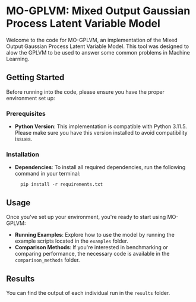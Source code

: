 # MO-GPLVM: Mixed Output Gaussian Process Latent Variable Model

Welcome to the code for MO-GPLVM, an implementation of the Mixed Output Gaussian Process Latent Variable Model. This tool was designed to alow the GPLVM to be used to answer some common problems in Machine Learning.

## Getting Started

Before running into the code, please ensure you have the proper environment set up:

### Prerequisites

- **Python Version**: This implementation is compatible with Python 3.11.5. Please make sure you have this version installed to avoid compatibility issues.

### Installation

- **Dependencies**: To install all required dependencies, run the following command in your terminal:

        pip install -r requirements.txt


## Usage

Once you've set up your environment, you're ready to start using MO-GPLVM:

- **Running Examples**: Explore how to use the model by running the example scripts located in the `examples` folder.
- **Comparison Methods**: If you're interested in benchmarking or comparing performance, the necessary code is available in the `comparison_methods` folder.

## Results 

You can find the output of each individual run in the `results` folder.

